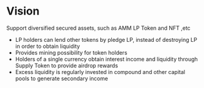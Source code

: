 # Vision

Support diversified secured assets, such as AMM LP Token and NFT ,etc

* LP holders can lend other tokens by pledge LP, instead of destroying LP in order to obtain liquidity
* Provides  mining possibility for token holders
* Holders of a single currency obtain interest income and liquidity through Supply Token to provide airdrop rewards
* Excess liquidity is regularly invested in compound and other capital pools to generate secondary income

